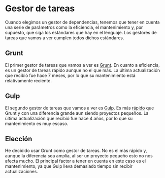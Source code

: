 # Gestor de tareas
Cuando elegimos un gestor de dependencias, tenemos que tener en cuenta una serie de parámetros como la eficiencia, el mantenimiento y, por supuesto, que siga los estándares que hay en el lenguaje. Los gestores de tareas que vamos a ver cumplen todos dichos estándares.
## Grunt
El primer gestor de tareas que vamos a ver es [Grunt](https://gruntjs.com/). En cuanto a eficiencia, es un gestor de tareas rápido aunque no el que más. La última actualización que recibió fue hace 7 meses, por lo que su mantenimiento está relativamente reciente.

## Gulp
El segundo gestor de tareas que vamos a ver es [Gulp](https://gulpjs.com/). Es más [rápido](https://deliciousbrains.com/grunt-vs-gulp-battle-build-tools/) que Grunt y con una diferencia grande aun siendo proyectos pequeños. La última actualización que recibió fue hace 4 años, por lo que su mantenimiento es muy escaso.

## Elección
He decidido usar Grunt como gestor de tareas. No es el más rápido y, aunque la diferencia sea amplia, al ser un proyecto pequeño esto no nos afecta mucho. El principal factor a tener en cuenta en este caso es el mantenimiento, ya que Gulp lleva demasiado tiempo sin recibir actualizaciones.
